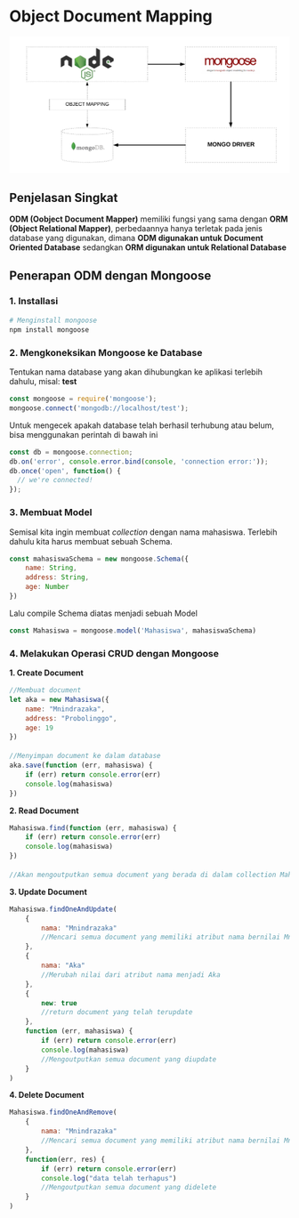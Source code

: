 # Object Document Mapping
![](object-document-mapper.png)

## Penjelasan Singkat

**ODM (Oobject Document Mapper)** memiliki fungsi yang sama dengan **ORM (Object Relational Mapper)**, perbedaannya hanya terletak pada jenis database yang digunakan, dimana **ODM digunakan untuk Document Oriented Database** sedangkan **ORM digunakan untuk Relational Database**

## Penerapan ODM dengan Mongoose
### 1. Installasi
```bash
# Menginstall mongoose
npm install mongoose
```
### 2. Mengkoneksikan Mongoose ke Database
Tentukan nama database yang akan dihubungkan ke aplikasi terlebih dahulu, misal: **test**

```javascript
const mongoose = require('mongoose');
mongoose.connect('mongodb://localhost/test');
```

Untuk mengecek apakah database telah berhasil terhubung atau belum, bisa menggunakan perintah di bawah ini

```javascript
const db = mongoose.connection;
db.on('error', console.error.bind(console, 'connection error:'));
db.once('open', function() {
  // we're connected!
});
```

### 3. Membuat Model
Semisal kita ingin membuat *collection* dengan nama mahasiswa. Terlebih dahulu kita harus membuat sebuah Schema.

```javascript
const mahasiswaSchema = new mongoose.Schema({
    name: String,
    address: String,
    age: Number
})
```

Lalu compile Schema diatas menjadi sebuah Model

```javascript
const Mahasiswa = mongoose.model('Mahasiswa', mahasiswaSchema)
```

### 4. Melakukan Operasi CRUD dengan Mongoose

**1. Create Document**
```javascript
//Membuat document
let aka = new Mahasiswa({
    name: "Mnindrazaka",
    address: "Probolinggo",
    age: 19
})

//Menyimpan document ke dalam database
aka.save(function (err, mahasiswa) {
    if (err) return console.error(err)
    console.log(mahasiswa)
})
```

**2. Read Document**
```javascript
Mahasiswa.find(function (err, mahasiswa) {
    if (err) return console.error(err)
    console.log(mahasiswa)
})

//Akan mengoutputkan semua document yang berada di dalam collection Mahasiswa
```

**3. Update Document**
```javascript
Mahasiswa.findOneAndUpdate(
    {
        nama: "Mnindrazaka"
        //Mencari semua document yang memiliki atribut nama bernilai Mnindrazaka
    },
    {
        nama: "Aka"
        //Merubah nilai dari atribut nama menjadi Aka
    },
    {
        new: true
        //return document yang telah terupdate
    },
    function (err, mahasiswa) {
        if (err) return console.error(err)
        console.log(mahasiswa)
        //Mengoutputkan semua document yang diupdate
    }
)
```

**4. Delete Document**
```javascript
Mahasiswa.findOneAndRemove(
    {
        nama: "Mnindrazaka"
        //Mencari semua document yang memiliki atribut nama bernilai Mnindrazaka dan menghapusnya
    },
    function(err, res) {
        if (err) return console.error(err)
        console.log("data telah terhapus")
        //Mengoutputkan semua document yang didelete
    }
)
```